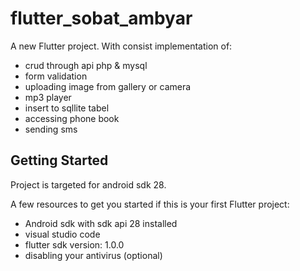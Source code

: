 # flutter_sobat_ambyar

A new Flutter project. With consist implementation of:
- crud through api php & mysql
- form validation
- uploading image from gallery or camera
- mp3 player
- insert to sqllite tabel
- accessing phone book
- sending sms

## Getting Started

Project is targeted for android sdk 28.

A few resources to get you started if this is your first Flutter project:
- Android sdk with sdk api 28 installed
- visual studio code
- flutter sdk version: 1.0.0
- disabling your antivirus (optional)
